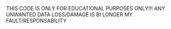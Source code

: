 THIS CODE IS ONLY FOR EDUCATIONAL PURPOSES ONLY!!!
ANY UNWANTED DATA LOSS/DAMAGE IS BI LONGER MY FAULT/RESPONSABILITY

